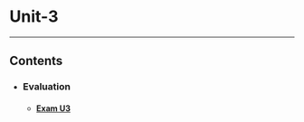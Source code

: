 # Unit-3
---
## Contents
- ### Evaluation
    - #### [Exam U3](https://github.com/OsvaldoHdez/BigData/tree/Unit-3/Unit-3/Exam#exam-u3)